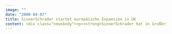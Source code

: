 ```yaml
---
image: ""
date: "2000-04-07"
title: SinnerSchrader startet europäische Expansion in UK
content: <div class="newsbody"><p><strong>SinnerSchrader hat in Großbritannien seine erste Auslandsniederlassung eröffnet. Die Gründung der SinnerSchrader UK Ltd. mit Sitz in London ist der Startschuss der internationalen Expansion des eBusiness-Dienstleisters. Weitere Dependancen in anderen europäischen Wirtschaftszentren sind in Vorbereitung.</strong></p><p>Mit Europcar UK und goricardo.co.uk hat SinnerSchrader UK bereits zum Start zwei Kunden in den Auftragsbüchern, die sich aus erfolgreichen Projekten im deutschen Geschäft entwickelt haben. Die Autovermietung Europcar UK hat SinnerSchrader mit der Entwicklung eines neuen Online-Reservierungssystems für den britischen Markt beauftragt. Europcar wird in Deutschland von den Hamburgern bereits seit 1998 betreut. goricardo.co.uk, eine britische Tochtergesellschaft des deutschen Internet-Auktionshauses ricardo.de, ist seit Anfang des Jahres online und zählt zu den größten Auktionsanbietern des Landes. Die Website wurde von SinnerSchrader in Hamburg entwickelt und wird heute von London aus betreut.</p><p>Für SinnerSchrader gehört die internationale Ausrichtung seiner Geschäftstätigkeiten zu den wichtigsten unternehmerischen Aufgaben. Strategie des Internet-Dienstleisters ist es zunächst, den betreuten Unternehmen nicht nur in Deutschland, sondern auch in hart umkämpften Ausländsmärkten seine volle eBusiness-Kompetenz anzubieten. Für diese Aufgabe hat SinnerSchrader eine innovative eBusiness-Lösung entwickelt. Die eigene Web-Technologie strukturiert Internetseiten so, dass aus ihnen jederzeit nationale Ableger gebildet werden können. Dies erlaubt den Unternehmen eine höhere Flexibilität und einen schnelleren Marktausbau. Mit seinem einzigartigen Know-how in komplexen eBusiness-Systemen zielt SinnerSchrader auch in Großbritannien auf eine schnelle Etablierung in der dortigen Internetszene.</p><p><a class="news-backlink" href="/de/"><svg class="svg-ico svg-ico--arrow-left"><use xlink&#58;href="#arrow-down"></use></svg>Zurück zur Presse Übersicht</a></p></div>
---
```

